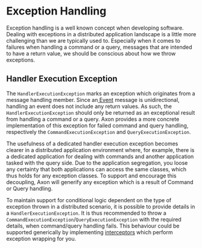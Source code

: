 # Exception Handling

Exception handling is a well known concept when developing software. Dealing with exceptions in a distributed application landscape is a little more challenging than we are typically used to. Especially when it comes to failures when handling a command or a query, messages that are intended to have a return value, we should be conscious about how we throw exceptions.

## Handler Execution Exception

The `HandlerExecutionException` marks an exception which originates from a message handling member. Since an[ Event](../event-handling/) message is unidirectional, handling an event does not include any return values. As such, the `HandlerExecutionException` should only be returned as an exceptional result from handling a command or a query. Axon provides a more concrete implementation of this exception for failed command and query handling, respectively the `CommandExecutionException` and `QueryExecutionException`.

The usefulness of a dedicated handler execution exception becomes clearer in a distributed application environment where, for example, there is a dedicated application for dealing with commands and another application tasked with the query side. Due to the application segregation, you loose any certainty that both applications can access the same classes, which thus holds for any exception classes. To support and encourage this decoupling, Axon will generify any exception which is a result of Command or Query handling.

To maintain support for conditional logic dependent on the type of exception thrown in a distributed scenario, it is possible to provide details in a `HandlerExecutionException`. It is thus recommended to throw a `CommandExecutionException`/`QueryExecutionException` with the required details, when command/query handling fails. This behaviour could be supported generically by implementing [interceptors]() which perform exception wrapping for you.

